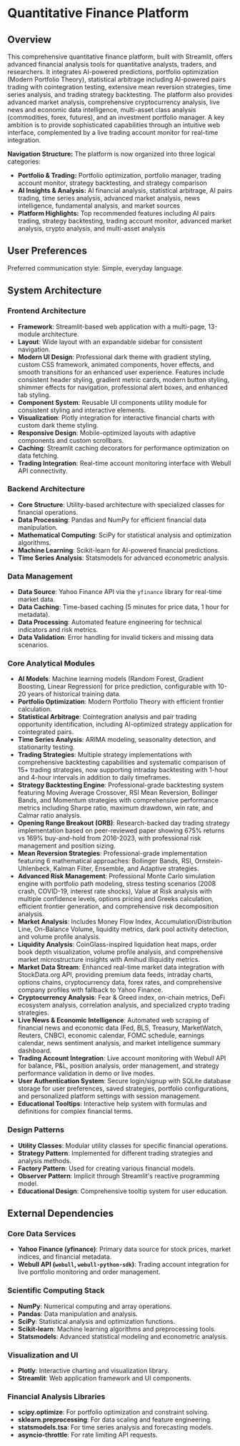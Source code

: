 # Quantitative Finance Platform

## Overview
This comprehensive quantitative finance platform, built with Streamlit, offers advanced financial analysis tools for quantitative analysts, traders, and researchers. It integrates AI-powered predictions, portfolio optimization (Modern Portfolio Theory), statistical arbitrage including AI-powered pairs trading with cointegration testing, extensive mean reversion strategies, time series analysis, and trading strategy backtesting. The platform also provides advanced market analysis, comprehensive cryptocurrency analysis, live news and economic data intelligence, multi-asset class analysis (commodities, forex, futures), and an investment portfolio manager. A key ambition is to provide sophisticated capabilities through an intuitive web interface, complemented by a live trading account monitor for real-time integration.

**Navigation Structure:** The platform is now organized into three logical categories:
- **Portfolio & Trading:** Portfolio optimization, portfolio manager, trading account monitor, strategy backtesting, and strategy comparison
- **AI Insights & Analysis:** AI financial analysis, statistical arbitrage, AI pairs trading, time series analysis, advanced market analysis, news intelligence, fundamental analysis, and market sources  
- **Platform Highlights:** Top recommended features including AI pairs trading, strategy backtesting, trading account monitor, advanced market analysis, crypto analysis, and multi-asset analysis

## User Preferences
Preferred communication style: Simple, everyday language.

## System Architecture

### Frontend Architecture
- **Framework**: Streamlit-based web application with a multi-page, 13-module architecture.
- **Layout**: Wide layout with an expandable sidebar for consistent navigation.
- **Modern UI Design**: Professional dark theme with gradient styling, custom CSS framework, animated components, hover effects, and smooth transitions for an enhanced user experience. Features include consistent header styling, gradient metric cards, modern button styling, shimmer effects for navigation, professional alert boxes, and enhanced tab styling.
- **Component System**: Reusable UI components utility module for consistent styling and interactive elements.
- **Visualization**: Plotly integration for interactive financial charts with custom dark theme styling.
- **Responsive Design**: Mobile-optimized layouts with adaptive components and custom scrollbars.
- **Caching**: Streamlit caching decorators for performance optimization on data fetching.
- **Trading Integration**: Real-time account monitoring interface with Webull API connectivity.

### Backend Architecture
- **Core Structure**: Utility-based architecture with specialized classes for financial operations.
- **Data Processing**: Pandas and NumPy for efficient financial data manipulation.
- **Mathematical Computing**: SciPy for statistical analysis and optimization algorithms.
- **Machine Learning**: Scikit-learn for AI-powered financial predictions.
- **Time Series Analysis**: Statsmodels for advanced econometric analysis.

### Data Management
- **Data Source**: Yahoo Finance API via the `yfinance` library for real-time market data.
- **Data Caching**: Time-based caching (5 minutes for price data, 1 hour for metadata).
- **Data Processing**: Automated feature engineering for technical indicators and risk metrics.
- **Data Validation**: Error handling for invalid tickers and missing data scenarios.

### Core Analytical Modules
- **AI Models**: Machine learning models (Random Forest, Gradient Boosting, Linear Regression) for price prediction, configurable with 10-20 years of historical training data.
- **Portfolio Optimization**: Modern Portfolio Theory with efficient frontier calculation.
- **Statistical Arbitrage**: Cointegration analysis and pair trading opportunity identification, including AI-optimized strategy application for cointegrated pairs.
- **Time Series Analysis**: ARIMA modeling, seasonality detection, and stationarity testing.
- **Trading Strategies**: Multiple strategy implementations with comprehensive backtesting capabilities and systematic comparison of 15+ trading strategies, now supporting intraday backtesting with 1-hour and 4-hour intervals in addition to daily timeframes.
- **Strategy Backtesting Engine**: Professional-grade backtesting system featuring Moving Average Crossover, RSI Mean Reversion, Bollinger Bands, and Momentum strategies with comprehensive performance metrics including Sharpe ratio, maximum drawdown, win rate, and Calmar ratio analysis.
- **Opening Range Breakout (ORB)**: Research-backed day trading strategy implementation based on peer-reviewed paper showing 675% returns vs 169% buy-and-hold from 2016-2023, with professional risk management and position sizing.
- **Mean Reversion Strategies**: Professional-grade implementation featuring 6 mathematical approaches: Bollinger Bands, RSI, Ornstein-Uhlenbeck, Kalman Filter, Ensemble, and Adaptive strategies.
- **Advanced Risk Management**: Professional Monte Carlo simulation engine with portfolio path modeling, stress testing scenarios (2008 crash, COVID-19, interest rate shocks), Value at Risk analysis with multiple confidence levels, options pricing and Greeks calculation, efficient frontier generation, and comprehensive risk decomposition analysis.
- **Market Analysis**: Includes Money Flow Index, Accumulation/Distribution Line, On-Balance Volume, liquidity metrics, dark pool activity detection, and volume profile analysis.
- **Liquidity Analysis**: CoinGlass-inspired liquidation heat maps, order book depth visualization, volume profile analysis, and comprehensive market microstructure insights with Amihud illiquidity metrics.
- **Market Data Stream**: Enhanced real-time market data integration with StockData.org API, providing premium data feeds, intraday charts, options chains, cryptocurrency data, forex rates, and comprehensive company profiles with fallback to Yahoo Finance.
- **Cryptocurrency Analysis**: Fear & Greed index, on-chain metrics, DeFi ecosystem analysis, correlation analysis, and specialized crypto trading strategies.
- **Live News & Economic Intelligence**: Automated web scraping of financial news and economic data (Fed, BLS, Treasury, MarketWatch, Reuters, CNBC), economic calendar, FOMC schedule, earnings calendar, news sentiment analysis, and market intelligence summary dashboard.
- **Trading Account Integration**: Live account monitoring with Webull API for balance, P&L, position analysis, order management, and strategy performance validation in demo or live modes.
- **User Authentication System**: Secure login/signup with SQLite database storage for user preferences, saved strategies, portfolio configurations, and personalized platform settings with session management.
- **Educational Tooltips**: Interactive help system with formulas and definitions for complex financial terms.

### Design Patterns
- **Utility Classes**: Modular utility classes for specific financial operations.
- **Strategy Pattern**: Implemented for different trading strategies and analysis methods.
- **Factory Pattern**: Used for creating various financial models.
- **Observer Pattern**: Implicit through Streamlit's reactive programming model.
- **Educational Design**: Comprehensive tooltip system for user education.

## External Dependencies

### Core Data Services
- **Yahoo Finance (yfinance)**: Primary data source for stock prices, market indices, and financial metadata.
- **Webull API (`webull`, `webull-python-sdk`)**: Trading account integration for live portfolio monitoring and order management.

### Scientific Computing Stack
- **NumPy**: Numerical computing and array operations.
- **Pandas**: Data manipulation and analysis.
- **SciPy**: Statistical analysis and optimization functions.
- **Scikit-learn**: Machine learning algorithms and preprocessing tools.
- **Statsmodels**: Advanced statistical modeling and econometric analysis.

### Visualization and UI
- **Plotly**: Interactive charting and visualization library.
- **Streamlit**: Web application framework and UI components.

### Financial Analysis Libraries
- **scipy.optimize**: For portfolio optimization and constraint solving.
- **sklearn.preprocessing**: For data scaling and feature engineering.
- **statsmodels.tsa**: For time series analysis and forecasting models.
- **asyncio-throttle**: For rate limiting API requests.